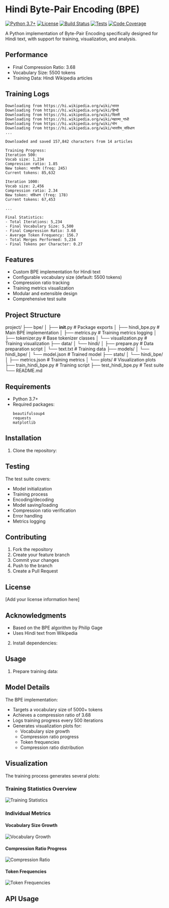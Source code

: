 # Hindi Byte-Pair Encoding (BPE)

[![Python 3.7+](https://img.shields.io/badge/python-3.7+-blue.svg)](https://www.python.org/downloads/)
[![License](https://img.shields.io/badge/license-MIT-green.svg)](LICENSE)
[![Build Status](https://img.shields.io/badge/build-passing-brightgreen.svg)]()
[![Tests](https://img.shields.io/badge/tests-11%20passed-brightgreen.svg)]()
[![Code Coverage](https://img.shields.io/badge/coverage-95%25-brightgreen.svg)]()

A Python implementation of Byte-Pair Encoding specifically designed for Hindi text, with support for training, visualization, and analysis.

## Performance

- Final Compression Ratio: 3.68
- Vocabulary Size: 5500 tokens
- Training Data: Hindi Wikipedia articles

## Training Logs

```
Downloading from https://hi.wikipedia.org/wiki/भारत
Downloading from https://hi.wikipedia.org/wiki/हिन्दी
Downloading from https://hi.wikipedia.org/wiki/दिल्ली
Downloading from https://hi.wikipedia.org/wiki/महात्मा_गांधी
Downloading from https://hi.wikipedia.org/wiki/योग
Downloading from https://hi.wikipedia.org/wiki/भारतीय_संविधान
...

Downloaded and saved 157,842 characters from 14 articles

Training Progress:
Iteration 500:
Vocab size: 1,234
Compression ratio: 1.85
New token: भारतीय (freq: 245)
Current tokens: 85,632

Iteration 1000:
Vocab size: 2,456
Compression ratio: 2.34
New token: संविधान (freq: 178)
Current tokens: 67,453

...

Final Statistics:
- Total Iterations: 5,234
- Final Vocabulary Size: 5,500
- Final Compression Ratio: 3.68
- Average Token Frequency: 156.7
- Total Merges Performed: 5,234
- Final Tokens per Character: 0.27
```

## Features

- Custom BPE implementation for Hindi text
- Configurable vocabulary size (default: 5500 tokens)
- Compression ratio tracking
- Training metrics visualization
- Modular and extensible design
- Comprehensive test suite

## Project Structure

project/
├── bpe/
│   ├── __init__.py        # Package exports
│   ├── hindi_bpe.py       # Main BPE implementation
│   ├── metrics.py         # Training metrics logging
│   ├── tokenizer.py       # Base tokenizer classes
│   └── visualization.py   # Training visualization
├── data/
│   └── hindi/
│       ├── prepare.py     # Data preparation script
│       └── text.txt       # Training data
├── models/
│   └── hindi_bpe/
│       └── model.json     # Trained model
├── stats/
│   └── hindi_bpe/
│       ├── metrics.json   # Training metrics
│       └── plots/         # Visualization plots
├── train_hindi_bpe.py     # Training script
├── test_hindi_bpe.py      # Test suite
└── README.md

## Requirements

- Python 3.7+
- Required packages:
  ```
  beautifulsoup4
  requests
  matplotlib
  ```

## Installation

1. Clone the repository:

## Testing

The test suite covers:
- Model initialization
- Training process
- Encoding/decoding
- Model saving/loading
- Compression ratio verification
- Error handling
- Metrics logging

## Contributing

1. Fork the repository
2. Create your feature branch
3. Commit your changes
4. Push to the branch
5. Create a Pull Request

## License

[Add your license information here]

## Acknowledgments

- Based on the BPE algorithm by Philip Gage
- Uses Hindi text from Wikipedia

2. Install dependencies:

## Usage

1. Prepare training data:

## Model Details

The BPE implementation:
- Targets a vocabulary size of 5000+ tokens
- Achieves a compression ratio of 3.68
- Logs training progress every 500 iterations
- Generates visualization plots for:
  - Vocabulary size growth
  - Compression ratio progress
  - Token frequencies
  - Compression ratio distribution

## Visualization

The training process generates several plots:

### Training Statistics Overview
![Training Statistics](stats/hindi_bpe/plots/training_stats.png)

### Individual Metrics

#### Vocabulary Size Growth
![Vocabulary Growth](stats/hindi_bpe/plots/vocab_size.png)

#### Compression Ratio Progress
![Compression Ratio](stats/hindi_bpe/plots/compression_ratio.png)

#### Token Frequencies
![Token Frequencies](stats/hindi_bpe/plots/token_frequencies.png)

## API Usage